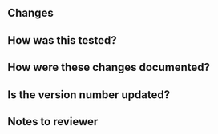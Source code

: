 ## Changes

<!-- Describe your change(s) to reviewers -->

## How was this tested?

<!-- Describe how you tested the changes -->

## How were these changes documented?

<!-- Was the README or other file updated -->

## Is the version number updated?

<!-- Was main.py updated to show the current version -->

## Notes to reviewer

<!-- Additional info that's relevant to these changes -->